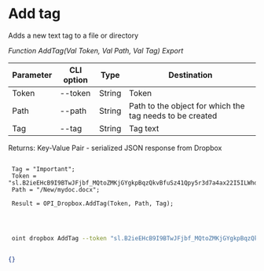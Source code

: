 ﻿---
sidebar_position: 2
---

# Add tag
 Adds a new text tag to a file or directory


*Function AddTag(Val Token, Val Path, Val Tag) Export*

 | Parameter | CLI option | Type | Destination |
 |-|-|-|-|
 | Token | --token | String | Token |
 | Path | --path | String | Path to the object for which the tag needs to be created |
 | Tag | --tag | String | Tag text |

 
 Returns: Key-Value Pair - serialized JSON response from Dropbox

```bsl title="Code example"
	
 Tag = "Important";
 Token = "sl.B2ieEHcB9I9BTwJFjbf_MQtoZMKjGYgkpBqzQkvBfuSz41Qpy5r3d7a4ax22I5ILWhd9KLbN5L...";
 Path = "/New/mydoc.docx"; 
 
 Result = OPI_Dropbox.AddTag(Token, Path, Tag);

	
```

```sh title="CLI command example"
 
 oint dropbox AddTag --token "sl.B2ieEHcB9I9BTwJFjbf_MQtoZMKjGYgkpBqzQkvBfuSz41Qpy5r3d7a4ax22I5ILWhd9KLbN5L..." --path "/New/mydoc.docx" --tag "Important"

```


```json title="Result"

{}

```
